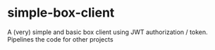 # simple-box-client
A (very) simple and basic box client using JWT authorization / token. Pipelines the code for other projects
